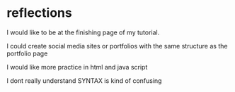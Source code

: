 # reflections
<!DOCTYPE html>
<head>
<title> In'Spire's Reflection Page </title>
<body>
  <p> I would like to be at the finishing page of my tutorial.</p>
  <p> I could create social media sites or portfolios with the same structure as the portfolio page </p>
  <P> I would like more practice in html and java script </p>
  <p> I dont really understand SYNTAX is kind of confusing </p>
  
